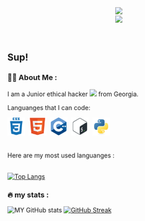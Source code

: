 <div id="header" align="center">
  <img src="https://media.giphy.com/media/M9gbBd9nbDrOTu1Mqx/giphy.gif" width="100"/>
</div> 
<div id="header" align="center">
  <img src="https://komarev.com/ghpvc/?username=KH3TSU"/>
</div>


<br>
<br>

 Sup!
---

### :man_technologist: About Me :

I am a Junior ethical hacker <img src="https://media.giphy.com/media/WUlplcMpOCEmTGBtBW/giphy.gif" width="30"> from Georgia.

Languanges that I can code:
<div>
  <img src="https://github.com/devicons/devicon/blob/master/icons/css3/css3-plain-wordmark.svg"  title="CSS3" alt="CSS" width="40" height="40"/>&nbsp;
  <img src="https://github.com/devicons/devicon/blob/master/icons/html5/html5-original.svg" title="HTML5" alt="HTML" width="40" height="40"/>&nbsp;
  <img src="https://raw.githubusercontent.com/devicons/devicon/master/icons/cplusplus/cplusplus-original.svg" title="cpp" alt="cpp" width="40" height="40"/>&nbsp;
  <img src="https://raw.githubusercontent.com/devicons/devicon/master/icons/bash/bash-original.svg" title="bash" alt="bash" width="40" height="40"/>&nbsp;
  <img src="https://raw.githubusercontent.com/devicons/devicon/master/icons/python/python-original.svg" title="python" **alt="python" width="40" height="40"/>
</div>

<br>
<br>
Here are my most used languanges : 
<br>
<br>

[![Top Langs](https://github-readme-stats.vercel.app/api/top-langs/?username=KH3TSU&layout=compact&theme=dark)](https://github.com/anuraghazra/github-readme-stats)

### :fire: my stats :

![MY GitHub stats](https://github-readme-stats.vercel.app/api?username=KH3TSU&show_icons=true&theme=radical) [![GitHub Streak](https://streak-stats.demolab.com/?user=KH3TSU&theme=dark)](https://git.io/streak-stats)

